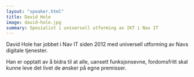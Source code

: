 ```yaml
---
layout: "speaker.html"
title: David Hole
image: david-hole.jpg
summary: Spesialist i universell utforming av IKT i Nav IT
---
```

David Hole har jobbet i Nav IT siden 2012 med universell utforming av Navs digitale tjenester.

Han er opptatt av å bidra til at alle, uansett funksjonsevne, fordomsfritt skal kunne leve det livet de ønsker på egne premisser.
